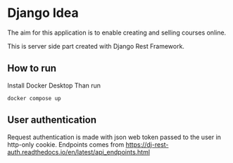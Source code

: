 # Django Idea
The aim for this application is to enable creating and selling courses online.

This is server side part created with Django Rest Framework.

## How to run
Install Docker Desktop
Than run
```console
docker compose up
```

## User authentication
Request authentication is made with json web token passed to the user in http-only cookie.
Endpoints comes from https://dj-rest-auth.readthedocs.io/en/latest/api_endpoints.html
